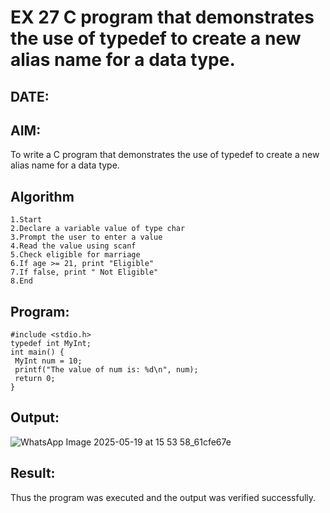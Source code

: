 # EX 27 C program that demonstrates the use of typedef to create a new alias name for a data type.
## DATE:
## AIM:
To write a C program that demonstrates the use of typedef to create a new alias name for a data type.

## Algorithm
```
1.Start
2.Declare a variable value of type char
3.Prompt the user to enter a value
4.Read the value using scanf
5.Check eligible for marriage
6.If age >= 21, print "Eligible"
7.If false, print " Not Eligible"
8.End
```

## Program:
```
#include <stdio.h>
typedef int MyInt;
int main() {
 MyInt num = 10;
 printf("The value of num is: %d\n", num);
 return 0;
}
```

## Output:
![WhatsApp Image 2025-05-19 at 15 53 58_61cfe67e](https://github.com/user-attachments/assets/6eda0ede-77d3-48ef-9ae6-2c353a657320)




## Result:
Thus the program was executed and the output was verified successfully.
